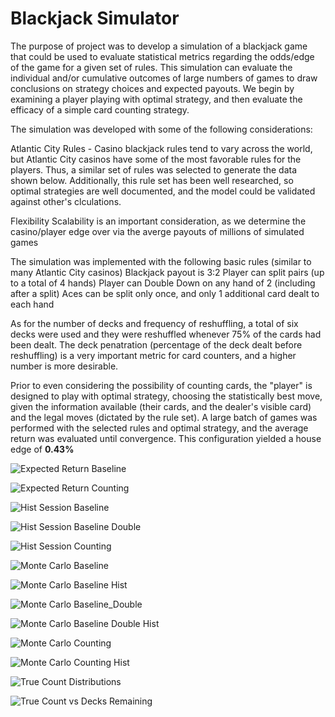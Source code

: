 # Blackjack Simulator

The purpose of project was to develop a simulation of a blackjack game that could be used to evaluate statistical metrics regarding the odds/edge of the game for a given set of rules. This simulation can evaluate the individual and/or cumulative outcomes of large numbers of games to draw conclusions on strategy choices and expected payouts. We begin by examining a player playing with optimal strategy, and then evaluate the efficacy of a simple card counting strategy. 

The simulation was developed with some of the following considerations:

Atlantic City Rules - Casino blackjack rules tend to vary across the world, but Atlantic City casinos have some of the most favorable rules for the players. Thus, a similar set of rules was selected to generate the data shown below. Additionally, this rule set has been well researched, so optimal strategies are well documented, and the model could be validated against other's clculations.

Flexibility
Scalability is an important consideration, as we determine the casino/player edge over via the averge payouts of millions of simulated games

The simulation was implemented with the following basic rules (similar to many Atlantic City casinos)
Blackjack payout is 3:2
Player can split pairs (up to a total of 4 hands)
Player can Double Down on any hand of 2 (including after a split)
Aces can be split only once, and only 1 additional card dealt to each hand

As for the number of decks and frequency of reshuffling, a total of six decks were used and they were reshuffled whenever 75% of the cards had been dealt. The deck penatration (percentage of the deck dealt before reshuffling) is a very important metric for card counters, and a higher number is more desirable.

Prior to even considering the possibility of counting cards, the "player" is designed to play with optimal strategy, choosing the statistically best move, given the information available (their cards, and the dealer's visible card) and the legal moves (dictated by the rule set). A large batch of games was performed with the selected rules and optimal strategy, and the average return was evaluated until convergence. This configuration yielded a house edge of **0.43%**



![Expected Return Baseline](/Plots/Expected_Return_Baseline.png)

![Expected Return Counting](/Plots/Expected_Return_Counting.png)



![Hist Session Baseline](/Plots/Histogram_Session_Baseline.png)

![Hist Session Baseline Double](/Plots/Histogram_Session_Baseline_Double_Bet.png)

![Hist Session Counting](/Plots/Histogram_Session_Counting.png)



![Monte Carlo Baseline](/Plots/Monte_Carlo_Baseline.png)

![Monte Carlo Baseline Hist](/Plots/Monte_Carlo_Baseline_Histogram.png)

![Monte Carlo Baseline_Double](/Plots/Monte_Carlo_Baseline_Double_Bet.png)

![Monte Carlo Baseline Double Hist](/Plots/Monte_Carlo_Baseline_Double_Bet_Histogram.png)

![Monte Carlo Counting](/Plots/Monte_Carlo_Counting.png)

![Monte Carlo Counting Hist](/Plots/Monte_Carlo_Counting_Histogram.png)



![True Count Distributions](/Plots/True_Count_Distributions.png)

![True Count vs Decks Remaining](/Plots/True_Count_vs_Decks_Remaining.png)
